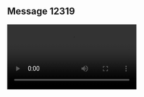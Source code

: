## Message 12319



![Video](https://data.iron-swords.co.il/2024/October/08/https://data.iron-swords.co.il/2024/October/08/12319/12319_media.mp4)
